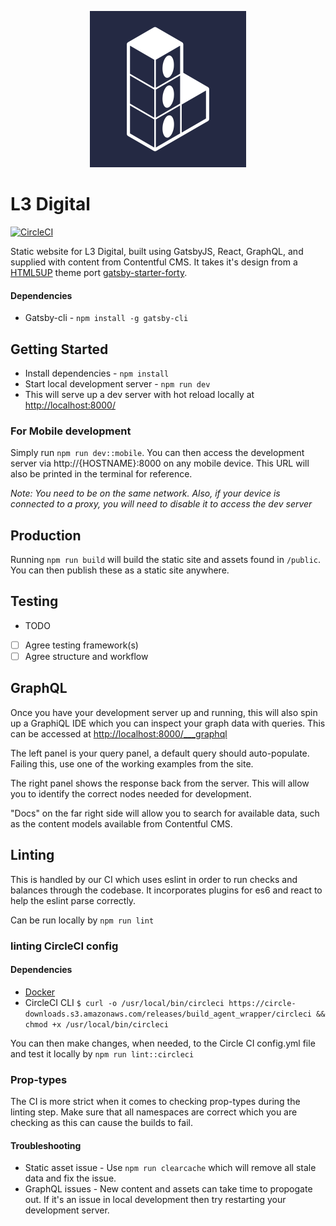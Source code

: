 <p align="center">
    <img src="./src/assets/images/l3_logo.png?raw=true" width="250" alt="l3 Digital logo"/>
</p>

# L3 Digital

[![CircleCI](https://circleci.com/gh/lmcjt37/l3digital.svg?style=svg&circle-token=54c2a8c5dec98d4935c045492a4344bea2e5974a)](https://circleci.com/gh/lmcjt37/l3digital)

Static website for L3 Digital, built using GatsbyJS, React, GraphQL, and supplied with content from Contentful CMS. It takes it's design from a [HTML5UP](https://html5up.net/) theme port [gatsby-starter-forty](https://github.com/ChangoMan/gatsby-starter-forty).

#### Dependencies

-   Gatsby-cli - `npm install -g gatsby-cli`

## Getting Started

-   Install dependencies - `npm install`
-   Start local development server - `npm run dev`
-   This will serve up a dev server with hot reload locally at [http://localhost:8000/](http://localhost:8000/)

### For Mobile development

Simply run `npm run dev::mobile`. You can then access the development server via http://{HOSTNAME}:8000 on any mobile device. This URL will also be printed in the terminal for reference.

_Note: You need to be on the same network. Also, if your device is connected to a proxy, you will need to disable it to access the dev server_

## Production

Running `npm run build` will build the static site and assets found in `/public`. You can then publish these as a static site anywhere.

## Testing

-   TODO
-   [ ] Agree testing framework(s)
-   [ ] Agree structure and workflow

## GraphQL

Once you have your development server up and running, this will also spin up a GraphiQL IDE which you can inspect your graph data with queries. This can be accessed at [http://localhost:8000/\_\_\_graphql](http://localhost:8000/___graphql)

The left panel is your query panel, a default query should auto-populate. Failing this, use one of the working examples from the site.

The right panel shows the response back from the server. This will allow you to identify the correct nodes needed for development.

"Docs" on the far right side will allow you to search for available data, such as the content models available from Contentful CMS.

## Linting

This is handled by our CI which uses eslint in order to run checks and balances through the codebase. It incorporates plugins for es6 and react to help the eslint parse correctly.

Can be run locally by `npm run lint`

### linting CircleCI config

#### Dependencies

-   [Docker](https://docs.docker.com/install/)
-   CircleCI CLI
    `$ curl -o /usr/local/bin/circleci https://circle-downloads.s3.amazonaws.com/releases/build_agent_wrapper/circleci && chmod +x /usr/local/bin/circleci`

You can then make changes, when needed, to the Circle CI config.yml file and test it locally by `npm run lint::circleci`

### Prop-types

The CI is more strict when it comes to checking prop-types during the linting step. Make sure that all namespaces are correct which you are checking as this can cause the builds to fail.

#### Troubleshooting

-   Static asset issue - Use `npm run clearcache` which will remove all stale data and fix the issue.
-   GraphQL issues - New content and assets can take time to propogate out. If it's an issue in local development then try restarting your development server.
